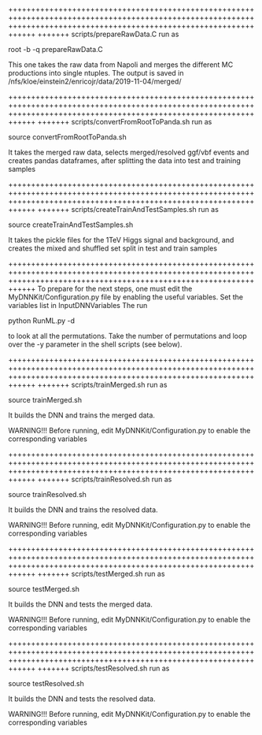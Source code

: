 ++++++++++++++++++++++++++++++++++++++++++++++++++++++++++++++++++++++++++++++++++++++++++++++++++++++++++++++++++++++++++++++++++++++++++++++++++++++++++++++++++++++++
+++++++ scripts/prepareRawData.C
run as

root -b -q prepareRawData.C

This one takes the raw data from Napoli and merges the different MC productions into single ntuples. The output is saved in /nfs/kloe/einstein2/enricojr/data/2019-11-04/merged/

++++++++++++++++++++++++++++++++++++++++++++++++++++++++++++++++++++++++++++++++++++++++++++++++++++++++++++++++++++++++++++++++++++++++++++++++++++++++++++++++++++++++
+++++++ scripts/convertFromRootToPanda.sh
run as

source convertFromRootToPanda.sh

It takes the merged raw data, selects merged/resolved ggf/vbf events and creates pandas dataframes, after splitting the data into test and training samples

++++++++++++++++++++++++++++++++++++++++++++++++++++++++++++++++++++++++++++++++++++++++++++++++++++++++++++++++++++++++++++++++++++++++++++++++++++++++++++++++++++++++
+++++++ scripts/createTrainAndTestSamples.sh
run as

source createTrainAndTestSamples.sh

It takes the pickle files for the 1TeV Higgs signal and background, and creates the mixed and shuffled set split in test and train samples

++++++++++++++++++++++++++++++++++++++++++++++++++++++++++++++++++++++++++++++++++++++++++++++++++++++++++++++++++++++++++++++++++++++++++++++++++++++++++++++++++++++++
To prepare for the next steps, one must edit the MyDNNKit/Configuration.py file by enabling the useful variables.
Set the variables list in InputDNNVariables
The run

python RunML.py -d

to look at all the permutations. Take the number of permutations and loop over the -y parameter in the shell scripts (see below).

++++++++++++++++++++++++++++++++++++++++++++++++++++++++++++++++++++++++++++++++++++++++++++++++++++++++++++++++++++++++++++++++++++++++++++++++++++++++++++++++++++++++
+++++++ scripts/trainMerged.sh
run as

source trainMerged.sh

It builds the DNN and trains the merged data.

WARNING!!!
Before running, edit MyDNNKit/Configuration.py to enable the corresponding variables

++++++++++++++++++++++++++++++++++++++++++++++++++++++++++++++++++++++++++++++++++++++++++++++++++++++++++++++++++++++++++++++++++++++++++++++++++++++++++++++++++++++++
+++++++ scripts/trainResolved.sh
run as

source trainResolved.sh

It builds the DNN and trains the resolved data.

WARNING!!!
Before running, edit MyDNNKit/Configuration.py to enable the corresponding variables

++++++++++++++++++++++++++++++++++++++++++++++++++++++++++++++++++++++++++++++++++++++++++++++++++++++++++++++++++++++++++++++++++++++++++++++++++++++++++++++++++++++++
+++++++ scripts/testMerged.sh
run as

source testMerged.sh

It builds the DNN and tests the merged data.

WARNING!!!
Before running, edit MyDNNKit/Configuration.py to enable the corresponding variables

++++++++++++++++++++++++++++++++++++++++++++++++++++++++++++++++++++++++++++++++++++++++++++++++++++++++++++++++++++++++++++++++++++++++++++++++++++++++++++++++++++++++
+++++++ scripts/testResolved.sh
run as

source testResolved.sh

It builds the DNN and tests the resolved data.

WARNING!!!
Before running, edit MyDNNKit/Configuration.py to enable the corresponding variables